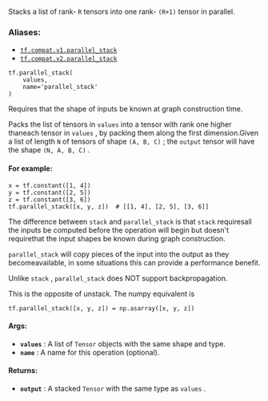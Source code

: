 
Stacks a list of rank- `R`  tensors into one rank- `(R+1)`  tensor in parallel.


### Aliases:
- [ `tf.compat.v1.parallel_stack` ](/api_docs/python/tf/parallel_stack)
- [ `tf.compat.v2.parallel_stack` ](/api_docs/python/tf/parallel_stack)


```
tf.parallel_stack(
    values,
    name='parallel_stack'
)

```


Requires that the shape of inputs be known at graph construction time.

Packs the list of tensors in  `values`  into a tensor with rank one higher thaneach tensor in  `values` , by packing them along the first dimension.Given a list of length  `N`  of tensors of shape  `(A, B, C)` ; the  `output` tensor will have the shape  `(N, A, B, C)` .


#### For example:


```
x = tf.constant([1, 4])
y = tf.constant([2, 5])
z = tf.constant([3, 6])
tf.parallel_stack([x, y, z])  # [[1, 4], [2, 5], [3, 6]]

```


The difference between  `stack`  and  `parallel_stack`  is that  `stack`  requiresall the inputs be computed before the operation will begin but doesn't requirethat the input shapes be known during graph construction.

 `parallel_stack`  will copy pieces of the input into the output as they becomeavailable, in some situations this can provide a performance benefit.

Unlike  `stack` ,  `parallel_stack`  does NOT support backpropagation.

This is the opposite of unstack.  The numpy equivalent is


```
tf.parallel_stack([x, y, z]) = np.asarray([x, y, z])

```



#### Args:
- **`values`** : A list of  `Tensor`  objects with the same shape and type.
- **`name`** : A name for this operation (optional).


#### Returns:
- **`output`** : A stacked  `Tensor`  with the same type as  `values` .
